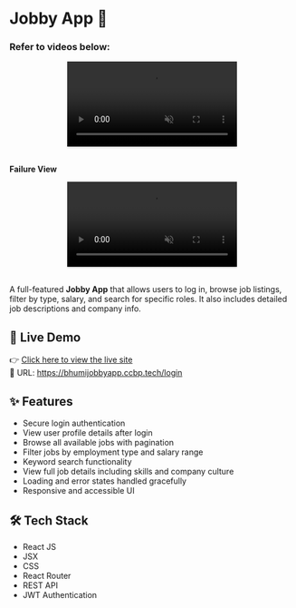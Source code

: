 # Jobby App 💼

### Refer to videos below:

<div style="text-align: center;">
  <video style="max-width:80%;box-shadow:0 2.8px 2.2px rgba(0, 0, 0, 0.12);outline:none;" loop="true" autoplay="autoplay" controls="controls" muted>
    <source src="https://assets.ccbp.in/frontend/content/react-js/jobby-app-success-output-v0.mp4" type="video/mp4">
  </video>
</div>
<br/>

**Failure View** <br/>

<div style="text-align: center;">
  <video style="max-width:80%;box-shadow:0 2.8px 2.2px rgba(0, 0, 0, 0.12);outline:none;" loop="true" autoplay="autoplay" controls="controls" muted>
    <source src="https://assets.ccbp.in/frontend/content/react-js/jobby-app-failure-output-v1.mp4" type="video/mp4">
  </video>
</div>
<br/>


A full-featured **Jobby App** that allows users to log in, browse job listings, filter by type, salary, and search for specific roles. It also includes detailed job descriptions and company info.

## 🚀 Live Demo

👉 [Click here to view the live site](https://bhumijobbyapp.ccbp.tech/login)  
🔗 URL: https://bhumijobbyapp.ccbp.tech/login

## ✨ Features

- Secure login authentication  
- View user profile details after login  
- Browse all available jobs with pagination  
- Filter jobs by employment type and salary range  
- Keyword search functionality  
- View full job details including skills and company culture  
- Loading and error states handled gracefully  
- Responsive and accessible UI

## 🛠️ Tech Stack

- React JS  
- JSX  
- CSS  
- React Router  
- REST API  
- JWT Authentication

